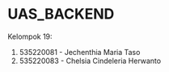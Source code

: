 # UAS_BACKEND

Kelompok 19: <br>
1. 535220081 - Jechenthia Maria Taso <br>
2. 535220083 - Chelsia Cindeleria Herwanto